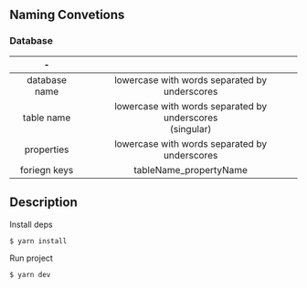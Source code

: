 ## Naming Convetions

### Database

|       -       |                                                             |
| :-----------: | :---------------------------------------------------------: |
| database name |        lowercase with words separated by underscores        |
|  table name   | lowercase with words separated by underscores<br>(singular) |
|  properties   |        lowercase with words separated by underscores        |
| foriegn keys  |                   tableName_propertyName                    |

## Description

Install deps

```bash
$ yarn install
```

Run project

```bash
$ yarn dev
```
